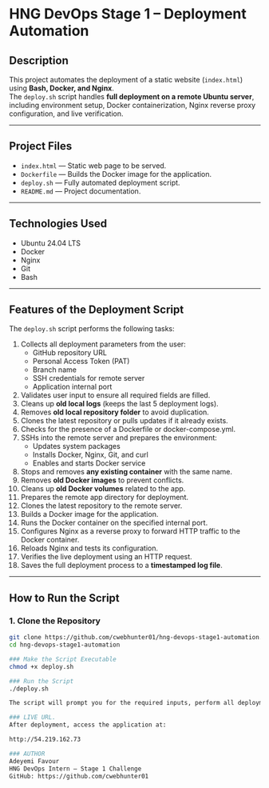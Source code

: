# HNG DevOps Stage 1 – Deployment Automation

## Description
This project automates the deployment of a static website (`index.html`) using **Bash, Docker, and Nginx**.  
The `deploy.sh` script handles **full deployment on a remote Ubuntu server**, including environment setup, Docker containerization, Nginx reverse proxy configuration, and live verification.

---

## Project Files
- `index.html` — Static web page to be served.  
- `Dockerfile` — Builds the Docker image for the application.  
- `deploy.sh` — Fully automated deployment script.  
- `README.md` — Project documentation.  

---

## Technologies Used
- Ubuntu 24.04 LTS  
- Docker  
- Nginx  
- Git  
- Bash  

---

## Features of the Deployment Script
The `deploy.sh` script performs the following tasks:

1. Collects all deployment parameters from the user:
   - GitHub repository URL
   - Personal Access Token (PAT)
   - Branch name
   - SSH credentials for remote server
   - Application internal port
2. Validates user input to ensure all required fields are filled.
3. Cleans up **old local logs** (keeps the last 5 deployment logs).  
4. Removes **old local repository folder** to avoid duplication.  
5. Clones the latest repository or pulls updates if it already exists.  
6. Checks for the presence of a Dockerfile or docker-compose.yml.  
7. SSHs into the remote server and prepares the environment:
   - Updates system packages
   - Installs Docker, Nginx, Git, and curl
   - Enables and starts Docker service
8. Stops and removes **any existing container** with the same name.  
9. Removes **old Docker images** to prevent conflicts.  
10. Cleans up **old Docker volumes** related to the app.  
11. Prepares the remote app directory for deployment.  
12. Clones the latest repository to the remote server.  
13. Builds a Docker image for the application.  
14. Runs the Docker container on the specified internal port.  
15. Configures Nginx as a reverse proxy to forward HTTP traffic to the Docker container.  
16. Reloads Nginx and tests its configuration.  
17. Verifies the live deployment using an HTTP request.  
18. Saves the full deployment process to a **timestamped log file**.

---

## How to Run the Script

### 1. Clone the Repository
```bash
git clone https://github.com/cwebhunter01/hng-devops-stage1-automation.git
cd hng-devops-stage1-automation

### Make the Script Executable
chmod +x deploy.sh

### Run the Script
./deploy.sh

The script will prompt you for the required inputs, perform all deployment steps, and log the output.

### LIVE URL.
After deployment, access the application at:

http://54.219.162.73

### AUTHOR
Adeyemi Favour
HNG DevOps Intern – Stage 1 Challenge
GitHub: https://github.com/cwebhunter01
